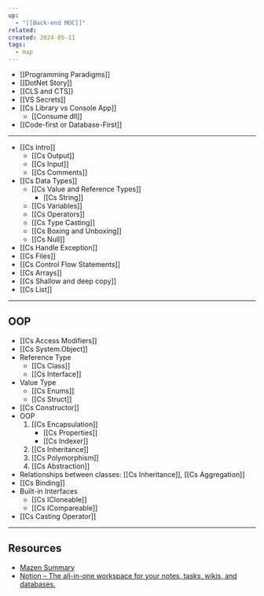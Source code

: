 ```yaml
---
up:
  - "[[Back-end MOC]]"
related: 
created: 2024-05-11
tags:
  - map
---
```

- [[Programming Paradigms]]
- [[DotNet Story]]
- [[CLS and CTS]]
- [[VS Secrets]]
- [[Cs Library vs Console App]]
	- [[Consume dll]]
- [[Code-first or Database-First]]
---
- [[Cs Intro]]
	- [[Cs Output]]
	- [[Cs Input]]
	- [[Cs Comments]]
- [[Cs Data Types]]
	- [[Cs Value and Reference Types]]
		- [[Cs String]]
	- [[Cs Variables]]
	- [[Cs Operators]]
	- [[Cs Type Casting]]
	- [[Cs Boxing and Unboxing]]
	- [[Cs Null]]
- [[Cs Handle Exception]]
- [[Cs Files]]
- [[Cs Control Flow Statements]]
- [[Cs Arrays]]
- [[Cs Shallow and deep copy]]
- [[Cs List]]
---
## OOP
- [[Cs Access Modifiers]]
- [[Cs System.Object]]
- Reference Type
	- [[Cs Class]]
	- [[Cs Interface]]
- Value Type
	- [[Cs Enums]]
	- [[Cs Struct]]
- [[Cs Constructor]]
- OOP
	1. [[Cs Encapsulation]] 
		- [[Cs Properties]]
		- [[Cs Indexer]]
	2. [[Cs Inheritance]]
	3. [[Cs Polymorphism]]
	4. [[Cs Abstraction]]
- Relationships between classes: [[Cs Inheritance]], [[Cs Aggregation]]
- [[Cs Binding]]
- Built-in Interfaces
	- [[Cs ICloneable]]
	- [[Cs ICompareable]]
- [[Cs Casting Operator]]

---
## Resources
- [Mazen Summary](https://piquant-lark-b92.notion.site/C-_ITI-4cff65ced65e4138aa6ba093898884c3?pvs=4)
- [Notion – The all-in-one workspace for your notes, tasks, wikis, and databases.](https://peach-ground-f76.notion.site/Backend-NET-RoadMap-557ad50e54ba4ddba1f262801b2848f2)